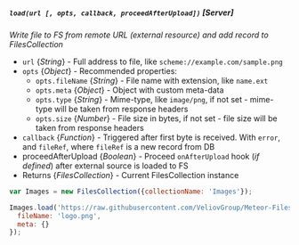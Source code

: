 ##### `load(url [, opts, callback, proceedAfterUpload])` [*Server*]
*Write file to FS from remote URL (external resource) and add record to FilesCollection*

 - `url` {*String*} - Full address to file, like `scheme://example.com/sample.png`
 - `opts` {*Object*} - Recommended properties:
   - `opts.fileName` {*String*} - File name with extension, like `name.ext`
   - `opts.meta` {*Object*} - Object with custom meta-data
   - `opts.type` {*String*} - Mime-type, like `image/png`, if not set - mime-type will be taken from response headers
   - `opts.size` {*Number*} - File size in bytes, if not set - file size will be taken from response headers
 - `callback` {*Function*} - Triggered after first byte is received. With `error`, and `fileRef`, where `fileRef` is a new record from DB
 - proceedAfterUpload {*Boolean*} - Proceed `onAfterUpload` hook (*if defined*) after external source is loaded to FS
 - Returns {*FilesCollection*} - Current FilesCollection instance

```javascript
var Images = new FilesCollection({collectionName: 'Images'});

Images.load('https://raw.githubusercontent.com/VeliovGroup/Meteor-Files/master/logo.png', {
  fileName: 'logo.png',
  meta: {}
});
```